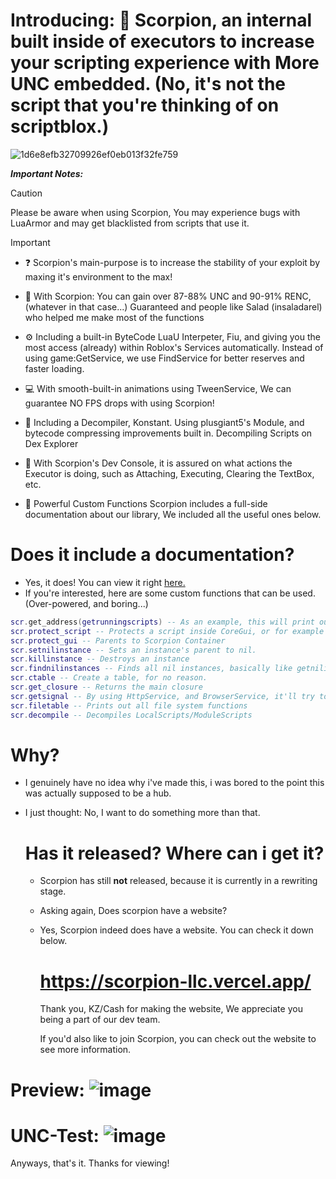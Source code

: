 


# Introducing: 💫 Scorpion, an internal built inside of executors to increase your scripting experience with More UNC embedded. (No, it's not the script that you're thinking of on scriptblox.)

![1d6e8efb32709926ef0eb013f32fe759](https://github.com/user-attachments/assets/a3542c19-23ec-4aa1-aff5-59bcc17dc065)

***Important Notes:***

> [!CAUTION]
> Please be aware when using Scorpion, You may experience bugs with LuaArmor and may get blacklisted from scripts that use it.


> [!IMPORTANT]
- ❓ Scorpion's main-purpose is to increase the stability of your exploit by maxing it's environment to the max!
 
- 📂 With Scorpion: You can gain over 87-88% UNC and 90-91% RENC, (whatever in that case...)
     Guaranteed and people like Salad (insaladarel) who helped me make most of the functions
 
- ⚙️ Including a built-in ByteCode LuaU Interpeter, Fiu, and giving you the most access (already) within Roblox's Services automatically.
   Instead of using game:GetService, we use FindService for better reserves and faster loading.
 
- 💻 With smooth-built-in animations using TweenService, We can guarantee NO FPS drops with using Scorpion!

- 📜 Including a Decompiler, Konstant. Using plusgiant5's Module, and bytecode compressing improvements built in.
  Decompiling Scripts on Dex Explorer

- 💉 With Scorpion's Dev Console, it is assured on what actions the Executor is doing, such as
   Attaching, Executing, Clearing the TextBox, etc.

- 📑 Powerful Custom Functions
   Scorpion includes a full-side documentation about our library, We included all the useful ones below.



# Does it include a documentation?

- Yes, it does! You can view it right  [here.](https://github.com/RazAPI/Scorpion/blob/main/Documentation.md)
- If you're interested, here are some custom functions that can be used. (Over-powered, and boring...)

 ```lua
 scr.get_address(getrunningscripts) -- As an example, this will print out the original address of the function.
 scr.protect_script -- Protects a script inside CoreGui, or for example it could be used in PlayerGui.
 scr.protect_gui -- Parents to Scorpion Container
 scr.setnilinstance -- Sets an instance's parent to nil.
 scr.killinstance -- Destroys an instance
 scr.findnilinstances -- Finds all nil instances, basically like getnilinstances but it'll only search for ModuleScripts
 scr.ctable -- Create a table, for no reason.
 scr.get_closure -- Returns the main closure
 scr.getsignal -- By using HttpService, and BrowserService, it'll try to get your original User-Agent (Device, IOS, Windows, Android).
 scr.filetable -- Prints out all file system functions
 scr.decompile -- Decompiles LocalScripts/ModuleScripts
 
 ```
# Why?

- I genuinely have no idea why i've made this, i was bored to the point this was actually supposed to be a hub.
- I just thought: No, I want to do something more than that.

  # Has it released? Where can i get it?

  - Scorpion has still **not** released, because it is currently in a rewriting stage.
  - Asking again, Does scorpion have a website?
 
  - Yes, Scorpion indeed does have a website. You can check it down below.
 

    # https://scorpion-llc.vercel.app/

    Thank you, KZ/Cash for making the website, We appreciate you being a part of our dev team.

    If you'd also like to join Scorpion, you can check out the website to see more information.
    
# Preview: ![image](https://github.com/user-attachments/assets/b1c5630a-5779-4236-88aa-d399bafe6c0e)



# UNC-Test: ![image](https://github.com/user-attachments/assets/accec7ad-fd15-4740-ae59-74d212c5f763)

Anyways, that's it. Thanks for viewing!
